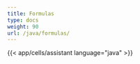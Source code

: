 ```yaml
---
title: Formulas
type: docs
weight: 90
url: /java/formulas/
---
```




{{< app/cells/assistant language="java" >}}